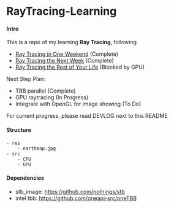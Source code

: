 # RayTracing-Learning

#### Intro

This is a repo of my learning **Ray Tracing**, following 

- [Ray Tracing in One Weekend](https://github.com/petershirley/raytracinginoneweekend) (Complete)
- [Ray Tracing the Next Week](https://github.com/petershirley/raytracingthenextweek) (Complete)
- [Ray Tracing the Rest of Your Life](https://github.com/petershirley/raytracingtherestofyourlife) (Blocked by GPU)

Next Step Plan:

- TBB parallel (Complete)
- GPU raytracing (In Progress)
- Integrate with OpenGL for image showing (To Do)

For current progress, please read DEVLOG next to this README



#### Structure

```
- res
	- earthmap.jpg
- src
	- CPU
	- GPU
```





#### Dependencies

- stb_image: https://github.com/nothings/stb
- intel tbb: https://github.com/oneapi-src/oneTBB


